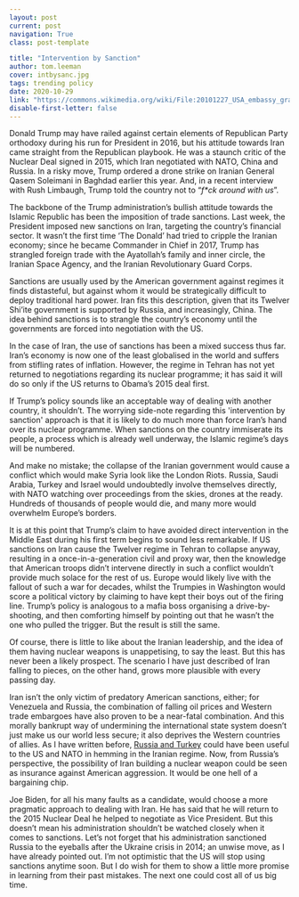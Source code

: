 ```yaml
---
layout: post
current: post
navigation: True
class: post-template

title: "Intervention by Sanction"
author: tom.leeman
cover: intbysanc.jpg
tags: trending policy
date: 2020-10-29
link: "https://commons.wikimedia.org/wiki/File:20101227_USA_embassy_graffiti_Tehran_Iran.jpg#/media/File:20101227_USA_embassy_graffiti_Tehran_Iran.jpg"
disable-first-letter: false
---
```

<p>Donald Trump may have railed against certain elements of Republican Party orthodoxy during his run for President in 2016, but his attitude towards Iran came straight from the Republican playbook. He was a staunch critic of the Nuclear Deal signed in 2015, which Iran negotiated with NATO, China and Russia. In a risky move, Trump ordered a drone strike on Iranian General Qasem Soleimani in Baghdad earlier this year. And, in a recent interview with Rush Limbaugh, Trump told the country not to “<em >f*ck around with us</em>”.&nbsp;</p><p>The backbone of the Trump administration’s bullish attitude towards the Islamic Republic has been the imposition of trade sanctions. Last week, the President imposed new sanctions on Iran, targeting the country’s financial sector. It wasn’t the first time ‘The Donald’ had tried to cripple the Iranian economy; since he became Commander in Chief in 2017, Trump has strangled foreign trade with the Ayatollah’s family and inner circle, the Iranian Space Agency, and the Iranian Revolutionary Guard Corps.</p><p>Sanctions are usually used by the American government against regimes it finds distasteful, but against whom it would be strategically difficult to deploy traditional hard power. Iran fits this description, given that its Twelver Shi’ite government is supported by Russia, and increasingly, China. The idea behind sanctions is to strangle the country’s economy until the governments are forced into negotiation with the US.</p><p>In the case of Iran, the use of sanctions has been a mixed success thus far. Iran’s economy is now one of the least globalised in the world and suffers from stifling rates of inflation. However, the regime in Tehran has not yet returned to negotiations regarding its nuclear programme; it has said it will do so only if the US returns to Obama’s 2015 deal first.</p><p>If Trump’s policy sounds like an acceptable way of dealing with another country, it shouldn’t. The worrying side-note regarding this 'intervention by sanction' approach is that it is likely to do much more than force Iran’s hand over its nuclear programme. When sanctions on the country immiserate its people, a process which is already well underway, the Islamic regime’s days will be numbered.</p><p>And make no mistake; the collapse of the Iranian government would cause a conflict which would make Syria look like the London Riots. Russia, Saudi Arabia, Turkey and Israel would undoubtedly involve themselves directly, with NATO watching over proceedings from the skies, drones at the ready. Hundreds of thousands of people would die, and many more would overwhelm Europe’s borders.</p><p>It is at this point that Trump’s claim to have avoided direct intervention in the Middle East during his first term begins to sound less remarkable. If US sanctions on Iran cause the Twelver regime in Tehran to collapse anyway, resulting in a once-in-a-generation civil and proxy war, then the knowledge that American troops didn’t intervene directly in such a conflict wouldn’t provide much solace for the rest of us. Europe would likely live with the fallout of such a war for decades, whilst the Trumpies in Washington would score a political victory by claiming to have kept their boys out of the firing line. Trump’s policy is analogous to a mafia boss organising a drive-by-shooting, and then comforting himself by pointing out that he wasn’t the one who pulled the trigger. But the result is still the same.&nbsp;</p><p>Of course, there is little to like about the Iranian leadership, and the idea of them having nuclear weapons is unappetising, to say the least. But this has never been a likely prospect. The scenario I have just described of Iran falling to pieces, on the other hand, grows more plausible with every passing day.</p><p>Iran isn’t the only victim of predatory American sanctions, either; for Venezuela and Russia, the combination of falling oil prices and Western trade embargoes have also proven to be a near-fatal combination. And this morally bankrupt way of undermining the international state system doesn’t just make us our world less secure; it also deprives the Western countries of allies. As I have written before, <a href="https://thepangean.com/Russia-and-Turkey" rel="noopener noreferrer" target="_blank" >Russia and Turkey</a> could have been useful to the US and NATO in hemming in the Iranian regime. Now, from Russia’s perspective, the possibility of Iran building a nuclear weapon could be seen as insurance against American aggression. It would be one hell of a bargaining chip.</p><p>Joe Biden, for all his many faults as a candidate, would choose a more pragmatic approach to dealing with Iran. He has said that he will return to the 2015 Nuclear Deal he helped to negotiate as Vice President. But this doesn’t mean his administration shouldn’t be watched closely when it comes to sanctions. Let’s not forget that his administration sanctioned Russia to the eyeballs after the Ukraine crisis in 2014; an unwise move, as I have already pointed out. I’m not optimistic that the US will stop using sanctions anytime soon. But I do wish for them to show a little more promise in learning from their past mistakes. The next one could cost all of us big time. </p>
